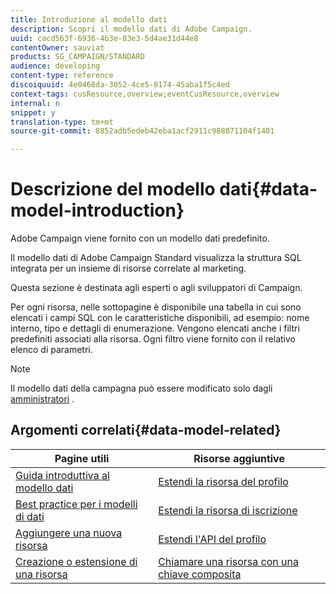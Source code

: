 ```yaml
---
title: Introduzione al modello dati
description: Scopri il modello dati di Adobe Campaign.
uuid: cacd563f-6936-4b3e-83e3-5d4ae31d44e8
contentOwner: sauviat
products: SG_CAMPAIGN/STANDARD
audience: developing
content-type: reference
discoiquuid: 4e0468da-3052-4ce5-8174-45aba1f5c4ed
context-tags: cusResource,overview;eventCusResource,overview
internal: n
snippet: y
translation-type: tm+mt
source-git-commit: 8852adb5edeb42eba1acf2911c988071104f1401

---
```



# Descrizione del modello dati{#data-model-introduction}

Adobe Campaign viene fornito con un modello dati predefinito.

Il modello dati di Adobe Campaign Standard visualizza la struttura SQL integrata per un insieme di risorse correlate al marketing.

Questa sezione è destinata agli esperti o agli sviluppatori di Campaign.

Per ogni risorsa, nelle sottopagine è disponibile una tabella in cui sono elencati i campi SQL con le caratteristiche disponibili, ad esempio: nome interno, tipo e dettagli di enumerazione. Vengono elencati anche i filtri predefiniti associati alla risorsa. Ogni filtro viene fornito con il relativo elenco di parametri.

>[!NOTE]
>Il modello dati della campagna può essere modificato solo dagli [amministratori](../../administration/using/users-management.md#functional-administrators) .

## Argomenti correlati{#data-model-related}

| Pagine utili | Risorse aggiuntive |
|---|---|
| [Guida introduttiva al modello dati](data-model-concepts.md) | [Estendi la risorsa del profilo](extending-the-profile-resource-with-a-new-field.md) |
| [Best practice per i modelli di dati](data-model-best-practices.md) | [Estendi la risorsa di iscrizione](extending-the-subscriptions-to-an-application-resource.md) |
| [Aggiungere una nuova risorsa](key-steps-to-add-a-resource.md) | [Estendi l&#39;API del profilo](about-extending-the-api.md) |
| [Creazione o estensione di una risorsa](creating-or-extending-the-resource.md) | [Chiamare una risorsa con una chiave composita](uc-calling-resource-id-key.md) |
